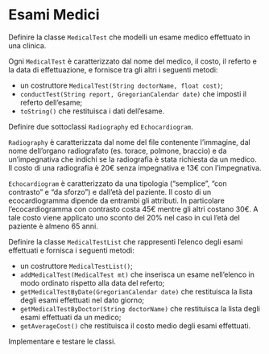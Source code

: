 # Esami Medici

Definire la classe `MedicalTest` che modelli un esame medico effettuato in una clinica.

Ogni `MedicalTest` è caratterizzato dal nome del medico, il costo, il referto e la data di effettuazione, e fornisce
tra gli altri i seguenti metodi:

- un costruttore `MedicalTest(String doctorName, float cost)`;
- `conductTest(String report, GregorianCalendar date)` che imposti il referto dell’esame;
- `toString()` che restituisca i dati dell’esame.

Definire due sottoclassi `Radiography` ed `Echocardiogram`.

`Radiography` è caratterizzata dal nome del file contenente l’immagine, dal nome dell’organo radiografato (es. torace,
polmone, braccio) e da un’impegnativa che indichi se la radiografia è stata richiesta da un medico. Il costo di una
radiografia è 20€ senza impegnativa e 13€ con l’impegnativa.

`Echocardiogram` è caratterizzato da una tipologia (“semplice”, “con contrasto” e “da sforzo”) e dall’età del paziente.
Il costo di un ecocardiogramma dipende da entrambi gli attributi. In particolare l’ecocardiogramma con contrasto costa
45€ mentre gli altri costano 30€. A tale costo viene applicato uno sconto del 20% nel caso in cui l’età del paziente è
almeno 65 anni.

Definire la classe `MedicalTestList` che rappresenti l’elenco degli esami effettuati e fornisca i seguenti metodi:
- un costruttore `MedicalTestList()`;
- `addMedicalTest(MedicalTest mt)` che inserisca un esame nell’elenco in modo ordinato rispetto alla data del referto;
- `getMedicalTestByDate(GregorianCalendar date)` che restituisca la lista degli esami effettuati nel dato giorno;
- `getMedicalTestByDoctor(String doctorName)` che restituisca la lista degli esami effettuati da un medico;
- `getAverageCost()` che restituisca il costo medio degli esami effettuati.

Implementare e testare le classi.